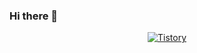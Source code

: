 ### Hi there 👋

<!--
**Android-Liam/Android-Liam** is a ✨ _special_ ✨ repository because its `README.md` (this file) appears on your GitHub profile.

Here are some ideas to get you started:

- 🔭 I’m currently working on ...
- 🌱 I’m currently learning ...
- 👯 I’m looking to collaborate on ...
- 🤔 I’m looking for help with ...
- 💬 Ask me about ...
- 📫 How to reach me: ...
- 😄 Pronouns: ...
- ⚡ Fun fact: ...
-->

 <div align=center>
	
[![Tistory](http://img.shields.io/badge/Tistory-000000?style=flat-square&logo=Tistory&link=https://korea-dev-liam.tistory.com/)](https://korea-dev-liam.tistory.com/)
	
  </div>
